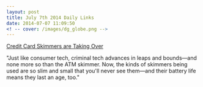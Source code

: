 ```yaml
---
layout: post
title: July 7th 2014 Daily Links
date: 2014-07-07 11:09:50
<! -- cover: /images/dg_globe.png -->
---
```


[Credit Card Skimmers are Taking Over](http://gizmodo.com/the-latest-long-life-super-thin-atm-skimmers-are-virtu-1601076751)
<p>"Just like consumer tech, criminal tech advances in leaps and bounds—and none more so than the ATM skimmer. Now, the kinds of skimmers being used are so slim and small that you'll never see them—and their battery life means they last an age, too."</p>
<br />




<!-- ![Data](/images/dg_data.png) -->
<!-- [zeczec.com](http://zeczec.com) -->


